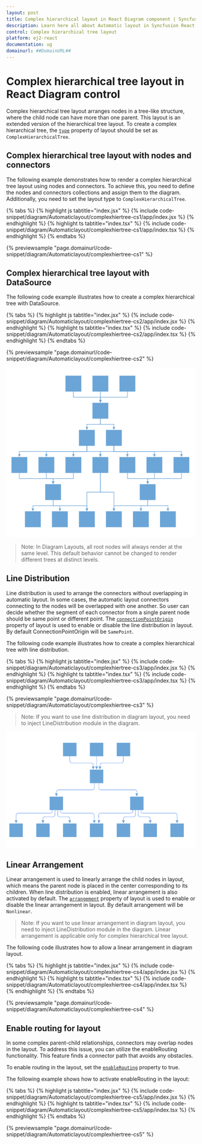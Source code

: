 ```yaml
---
layout: post
title: Complex hierarchical layout in React Diagram component | Syncfusion
description: Learn here all about Automatic layout in Syncfusion React Diagram component of Syncfusion Essential JS 2 and more.
control: Complex hierarchical tree layout
platform: ej2-react
documentation: ug
domainurl: ##DomainURL##
---
```



# Complex hierarchical tree layout in React Diagram control

Complex hierarchical tree layout arranges nodes in a tree-like structure, where the child node can have more than one parent. This layout is an extended version of the hierarchical tree layout. To create a complex hierarchical tree, the [`type`](https://ej2.syncfusion.com/react/documentation/api/diagram/layout/#type) property of layout should be set as `ComplexHierarchicalTree`.


## Complex hierarchical tree layout with nodes and connectors

The following example demonstrates how to render a complex hierarchical tree layout using nodes and connectors. To achieve this, you need to define the nodes and connectors collections and assign them to the diagram. Additionally, you need to set the layout type to `ComplexHierarchicalTree`.


{% tabs %}
{% highlight js tabtitle="index.jsx" %}
{% include code-snippet/diagram/Automaticlayout/complexhiertree-cs1/app/index.jsx %}
{% endhighlight %}
{% highlight ts tabtitle="index.tsx" %}
{% include code-snippet/diagram/Automaticlayout/complexhiertree-cs1/app/index.tsx %}
{% endhighlight %}
{% endtabs %}

 {% previewsample "page.domainurl/code-snippet/diagram/Automaticlayout/complexhiertree-cs1" %}


## Complex hierarchical tree layout with DataSource

The following code example illustrates how to create a complex hierarchical tree with DataSource.


{% tabs %}
{% highlight js tabtitle="index.jsx" %}
{% include code-snippet/diagram/Automaticlayout/complexhiertree-cs2/app/index.jsx %}
{% endhighlight %}
{% highlight ts tabtitle="index.tsx" %}
{% include code-snippet/diagram/Automaticlayout/complexhiertree-cs2/app/index.tsx %}
{% endhighlight %}
{% endtabs %}

 {% previewsample "page.domainurl/code-snippet/diagram/Automaticlayout/complexhiertree-cs2" %}


![Complex hierarchical tree layout](images/complex-2.png)

>Note: In Diagram Layouts, all root nodes will always render at the same level. This default behavior cannot be changed to render different trees at distinct levels.


## Line Distribution

Line distribution is used to arrange the connectors without overlapping in automatic layout. In some cases, the automatic layout connectors connecting to the nodes will be overlapped with one another. So user can decide whether the segment of each connector from a single parent node should be same point or different point. The [`connectionPointOrigin`](https://ej2.syncfusion.com/react/documentation/api/diagram/connectionPointOrigin/#connectionpointorigin) property of layout is used to enable or disable the line distribution in layout. By default ConnectionPointOrigin will be `SamePoint`.

The following code example illustrates how to create a complex hierarchical tree with line distribution.


{% tabs %}
{% highlight js tabtitle="index.jsx" %}
{% include code-snippet/diagram/Automaticlayout/complexhiertree-cs3/app/index.jsx %}
{% endhighlight %}
{% highlight ts tabtitle="index.tsx" %}
{% include code-snippet/diagram/Automaticlayout/complexhiertree-cs3/app/index.tsx %}
{% endhighlight %}
{% endtabs %}

 {% previewsample "page.domainurl/code-snippet/diagram/Automaticlayout/complexhiertree-cs3" %}


>Note: If you want to use line distribution in diagram layout, you need to inject  LineDistribution module in the diagram.

![Different point](images/complex-diffPoint.png)


## Linear Arrangement

Linear arrangement is used to linearly arrange the child nodes in layout, which means the parent node is placed in the center corresponding to its children. When line distribution is enabled, linear arrangement is also activated by default. The [`arrangement`](https://ej2.syncfusion.com/react/documentation/api/diagram/childarrangement/) property of layout is used to enable or disable the linear arrangement in layout. By default arrangement will be `Nonlinear`.

>Note: If you want to use linear arrangement in diagram layout, you need to inject  LineDistribution module in the diagram. Linear arrangement is applicable only for complex hierarchical tree layout.

The following code illustrates how to allow a linear arrangement in diagram layout.


{% tabs %}
{% highlight js tabtitle="index.jsx" %}
{% include code-snippet/diagram/Automaticlayout/complexhiertree-cs4/app/index.jsx %}
{% endhighlight %}
{% highlight ts tabtitle="index.tsx" %}
{% include code-snippet/diagram/Automaticlayout/complexhiertree-cs4/app/index.tsx %}
{% endhighlight %}
{% endtabs %}

 {% previewsample "page.domainurl/code-snippet/diagram/Automaticlayout/complexhiertree-cs4" %}



## Enable routing for layout

In some complex parent-child relationships, connectors may overlap nodes in the layout. To address this issue, you can utilize the enableRouting functionality. This feature finds a connector path that avoids any obstacles.

To enable routing in the layout, set the [`enableRouting`](https://ej2.syncfusion.com/react/documentation/api/diagram/layoutModel/#enablerouting) property to true.

The following example shows how to activate enableRouting in the layout:


{% tabs %}
{% highlight js tabtitle="index.jsx" %}
{% include code-snippet/diagram/Automaticlayout/complexhiertree-cs5/app/index.jsx %}
{% endhighlight %}
{% highlight ts tabtitle="index.tsx" %}
{% include code-snippet/diagram/Automaticlayout/complexhiertree-cs5/app/index.tsx %}
{% endhighlight %}
{% endtabs %}

 {% previewsample "page.domainurl/code-snippet/diagram/Automaticlayout/complexhiertree-cs5" %}
